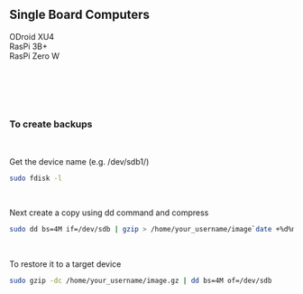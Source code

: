 ## Single Board Computers

ODroid XU4  
RasPi 3B+  
RasPi Zero W  

<br><br>
---  
### To create backups  
<br>


Get the device name (e.g. /dev/sdb1/)
```bash
sudo fdisk -l
```  
<br>

Next create a copy using dd command and compress
```bash
sudo dd bs=4M if=/dev/sdb | gzip > /home/your_username/image`date +%d%m%y`.gz
```
<br>

To restore it to a target device
```bash
sudo gzip -dc /home/your_username/image.gz | dd bs=4M of=/dev/sdb
```
